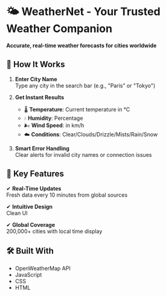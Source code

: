 # 🌤️ WeatherNet - Your Trusted Weather Companion

**Accurate, real-time weather forecasts for cities worldwide**

## 🌟 How It Works

1. **Enter City Name**  
   Type any city in the search bar (e.g., "Paris" or "Tokyo")

2. **Get Instant Results**  
   - 🌡️ **Temperature**: Current temperature in °C
   - 💧 **Humidity**: Percentage  
   - 🌬️ **Wind Speed**: in km/h  
   - ☁️ **Conditions**: Clear/Clouds/Drizzle/Mists/Rain/Snow

3. **Smart Error Handling**  
   Clear alerts for invalid city names or connection issues  

## 🚀 Key Features

✔ **Real-Time Updates**  
Fresh data every 10 minutes from global sources  

✔ **Intuitive Design**  
Clean UI  

✔ **Global Coverage**  
200,000+ cities with local time display  

## 🛠️ Built With  
- OpenWeatherMap API  
- JavaScript  
- CSS   
- HTML 

